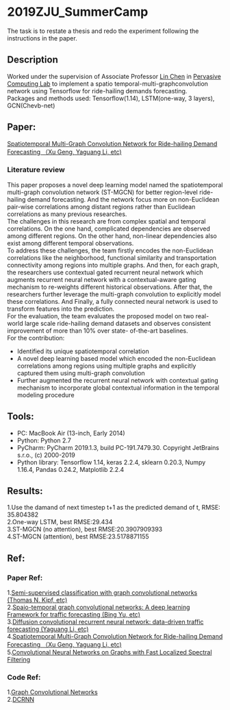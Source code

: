 2019ZJU_SummerCamp
====
The task is to restate a thesis and redo the experiment following the instructions in the paper.

Description
----
Worked under the supervision of Associate Professor [Lin Chen](https://scholar.google.com/citations?user=Vxi9eakAAAAJ&hl=zh-CN) in [Pervasive Computing Lab](http://percom.zju.edu.cn/index-en.html) to implement a spatio temporal-multi-graphconvolution
network using Tensorflow for ride-hailing demands forecasting. <br> 
Packages and methods used: Tensorflow(1.14), LSTM(one-way, 3 layers), GCN(Chevb-net) 

Paper:
----
[Spatiotemporal Multi-Graph Convolution Network for Ride-hailing Demand Forecasting （Xu Geng, Yaguang Li, etc)](http://www-scf.usc.edu/~yaguang/papers/aaai19_multi_graph_convolution.pdf) <br>

### Literature review
This paper proposes a novel deep learning model named the spatiotemporal multi-graph convolution network (ST-MGCN) for better region-level ride-hailing demand forecasting. And the network focus more on non-Euclidean pair-wise correlations among distant regions rather than Euclidean correlations as many previous researches. <br>
The challenges in this research are from complex spatial and temporal correlations. On the one hand, complicated dependencies are observed among different regions. On the other hand, non-linear dependencies also exist among different temporal observations. <br>
To address these challenges, the team firstly encodes the non-Euclidean correlations like the neighborhood, functional similarity and transportation connectivity among regions into multiple graphs. And then, for each graph, the researchers use contextual gated recurrent neural network which augments recurrent neural network with a contextual-aware gating mechanism to re-weights different historical observations. After that, the researchers further leverage the multi-graph convolution to explicitly model these correlations. And Finally, a fully connected neural network is used to transform features into the prediction. <br>
For the evaluation, the team evaluates the proposed model on two real-world large scale ride-hailing demand datasets and observes consistent improvement of more than 10% over state- of-the-art baselines. <br>
For the contribution: 
* Identified its unique spatiotemporal correlation 
* A novel deep learning based model which encoded the non-Euclidean correlations among regions using multiple graphs and explicitly captured them using multi-graph convolution 
* Further augmented the recurrent neural network with contextual gating mechanism to incorporate global contextual information in the temporal modeling procedure 


Tools:
---
* PC:
MacBook Air (13-inch, Early 2014)
* Python:
Python 2.7
* PyCharm:
PyCharm 2019.1.3, build PC-191.7479.30. Copyright JetBrains s.r.o., (c) 2000-2019
* Python library:
Tensorflow 1.14, keras 2.2.4, sklearn 0.20.3, Numpy 1.16.4, Pandas 0.24.2, Matplotlib 2.2.4


Results:
---
1.Use the damand of next timestep t+1 as the predicted demand of t, RMSE: 35.804382<br>
2.One-way LSTM, best RMSE:29.434<br>
3.ST-MGCN (no attention), best RMSE:20.3907909393<br>
4.ST-MGCN (attention), best RMSE:23.5178871155


Ref:
----
### Paper Ref:
1.[Semi-supervised classification with graph convolutional networks (Thomas N. Kipf, etc)](https://arxiv.org/pdf/1609.02907.pdf)<br> 
2.[Spaio-temporal graph convolutional networks: A deep learning Framework for traffic forecasting (Bing Yu, etc)](https://arxiv.org/pdf/1709.04875.pdf)<br> 
3.[Diffusion convolutional recurrent neural network: data-driven traffic forecasting (Yaguang Li, etc)](https://arxiv.org/pdf/1707.01926.pdf)<br> 
4.[Spatiotemporal Multi-Graph Convolution Network for Ride-hailing Demand Forecasting （Xu Geng, Yaguang Li, etc)](http://www-scf.usc.edu/~yaguang/papers/aaai19_multi_graph_convolution.pdf)<br> 
5.[Convolutional Neural Networks on Graphs with Fast Localized Spectral Filtering](https://arxiv.org/pdf/1606.09375.pdf)

### Code Ref:
1.[Graph Convolutional Networks](http://tkipf.github.io/graph-convolutional-networks/)<br>
2.[DCRNN](https://github.com/liyaguang/DCRNN)
